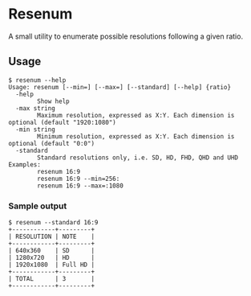 # Resenum

A small utility to enumerate possible resolutions following a given ratio.

## Usage

```
$ resenum --help
Usage: resenum [--min=] [--max=] [--standard] [--help] {ratio}
  -help
        Show help
  -max string
        Maximum resolution, expressed as X:Y. Each dimension is optional (default "1920:1080")
  -min string
        Minimum resolution, expressed as X:Y. Each dimension is optional (default "0:0")
  -standard
        Standard resolutions only, i.e. SD, HD, FHD, QHD and UHD
Examples:
        resenum 16:9
        resenum 16:9 --min=256:
        resenum 16:9 --max=:1080
```

### Sample output

```
$ resenum --standard 16:9
+------------+---------+
| RESOLUTION | NOTE    |
+------------+---------+
| 640x360    | SD      |
| 1280x720   | HD      |
| 1920x1080  | Full HD |
+------------+---------+
| TOTAL      | 3       |
+------------+---------+
```
